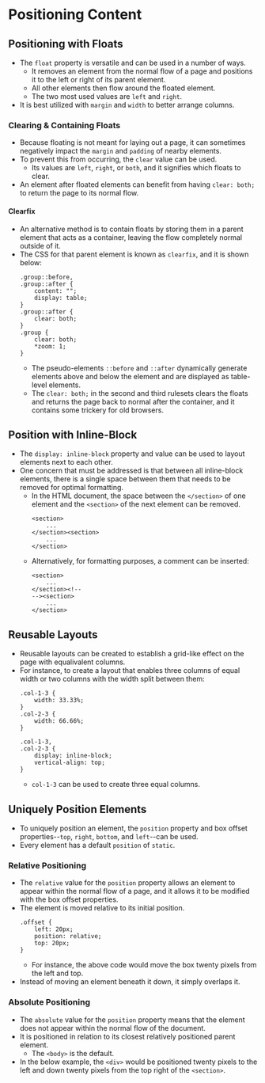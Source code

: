 # Positioning Content
## Positioning with Floats
- The `float` property is versatile and can be used in a number of ways.
    - It removes an element from the normal flow of a page and positions it to the left or right of its parent element.
    - All other elements then flow around the floated element.
    - The two most used values are `left` and `right`.
- It is best utilized with `margin` and `width` to better arrange columns.

### Clearing & Containing Floats
- Because floating is not meant for laying out a page, it can sometimes negatively impact the `margin` and `padding` of nearby elements.
- To prevent this from occurring, the `clear` value can be used.
    - Its values are `left`, `right`, or `both`, and it signifies which floats to clear.
- An element after floated elements can benefit from having `clear: both;` to return the page to its normal flow.

#### Clearfix
- An alternative method is to contain floats by storing them in a parent element that acts as a container, leaving the flow completely normal outside of it.
- The CSS for that parent element is known as `clearfix`, and it is shown below:
    ```
    .group::before,
    .group::after {
        content: "";
        display: table;
    }
    .group::after {
        clear: both;
    }
    .group {
        clear: both;
        *zoom: 1;
    }
    ```
    - The pseudo-elements `::before` and `::after` dynamically generate elements above and below the element and are displayed as table-level elements.
    - The `clear: both;` in the second and third rulesets clears the floats and returns the page back to normal after the container, and it contains some trickery for old browsers.

## Position with Inline-Block 
- The `display: inline-block` property and value can be used to layout elements next to each other.
- One concern that must be addressed is that between all inline-block elements, there is a single space between them that needs to be removed for optimal formatting.
    - In the HTML document, the space between the `</section>` of one element and the `<section>` of the next element can be removed.
        ```
        <section>
            ...
        </section><section>
            ...
        </section>
        ```
    - Alternatively, for formatting purposes, a comment can be inserted:
        ```
        <section>
            ...
        </section><!--
        --><section>
            ...
        </section>   
        ```

## Reusable Layouts
- Reusable layouts can be created to establish a grid-like effect on the page with equalivalent columns.
- For instance, to create a layout that enables three columns of equal width or two columns with the width split between them:
    ```
    .col-1-3 {
        width: 33.33%;
    }
    .col-2-3 {
        width: 66.66%;
    }

    .col-1-3,
    .col-2-3 {
        display: inline-block;
        vertical-align: top;
    }
    ```
    - `col-1-3` can be used to create three equal columns.

## Uniquely Position Elements
- To uniquely position an element, the `position` property and box offset properties--`top`, `right`, `bottom`, and `left`--can be used.
- Every element has a default `position` of `static`.

### Relative Positioning
- The `relative` value for the `position` property allows an element to appear within the normal flow of a page, and it allows it to be modified with the box offset properties.
- The element is moved relative to its initial position.
    ```
    .offset {
        left: 20px;
        position: relative;
        top: 20px;
    }
    ```
    - For instance, the above code would move the box twenty pixels from the left and top.
- Instead of moving an element beneath it down, it simply overlaps it.

### Absolute Positioning
- The `absolute` value for the `position` property means that the element does not appear within the normal flow of the document.
- It is positioned in relation to its closest relatively positioned parent element.
    - The `<body>` is the default.
- In the below example, the `<div>` would be positioned twenty pixels to the left and down twenty pixels from the top right of the `<section>`.

